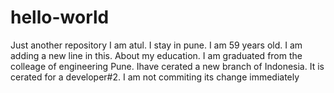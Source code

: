# hello-world
Just another repository
I am atul. I stay in pune. I am 59 years old. 
I am adding a new line in this. About my education. 
I am graduated from the colleage of engineering Pune.
Ihave cerated a new branch of Indonesia. 
It is cerated for a developer#2. 
I am not commiting its change immediately

